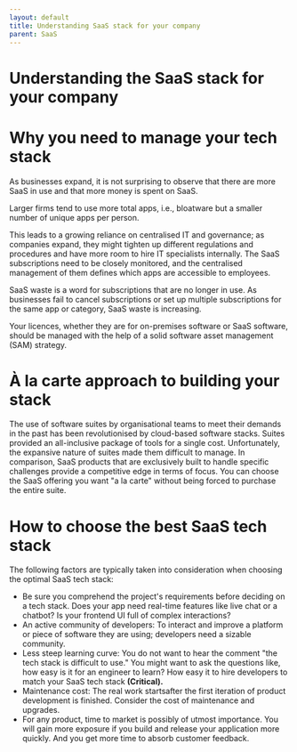 ```yaml
---
layout: default
title: Understanding SaaS stack for your company
parent: SaaS
---
```


# Understanding the SaaS stack for your company

# Why you need to manage your tech stack

As businesses expand, it is not surprising to observe that there are more SaaS in use and that more money is spent on SaaS.

Larger firms tend to use more total apps, i.e., bloatware but a smaller number of unique apps per person.

This leads to a growing reliance on centralised IT and governance; as companies expand, they might tighten up different regulations and procedures and have more room to hire IT specialists internally. The SaaS subscriptions need to be closely monitored, and the centralised management of them defines which apps are accessible to employees.

SaaS waste is a word for subscriptions that are no longer in use. As businesses fail to cancel subscriptions or set up multiple subscriptions for the same app or category, SaaS waste is increasing.

Your licences, whether they are for on-premises software or SaaS software, should be managed with the help of a solid software asset management (SAM) strategy.

# À la carte approach to building your stack

The use of software suites by organisational teams to meet their demands in the past has been revolutionised by cloud-based software stacks. Suites provided an all-inclusive package of tools for a single cost. Unfortunately, the expansive nature of suites made them difficult to manage.  In comparison, SaaS products that are exclusively built to handle specific challenges provide a competitive edge in terms of focus. You can choose the SaaS offering you want "a la carte" without being forced to purchase the entire suite.

# How to choose the best SaaS tech stack

The following factors are typically taken into consideration when choosing the optimal SaaS tech stack:

- Be sure you comprehend the project's requirements before deciding on a tech stack. Does your app need real-time features like live chat or a chatbot? Is your frontend UI full of complex interactions?
- An active community of developers: To interact and improve a platform or piece of software they are using; developers need a sizable community.
- Less steep learning curve: You do not want to hear the comment "the tech stack is difficult to use." You might want to ask the questions like, how easy is it for an engineer to learn? How easy it to hire developers to match your SaaS tech stack **(Critical).**
- Maintenance cost: The real work startsafter the first iteration of product development is finished. Consider the cost of maintenance and upgrades.
- For any product, time to market is possibly of utmost importance. You will gain more exposure if you build and release your application more quickly. And you get more time to absorb customer feedback.
